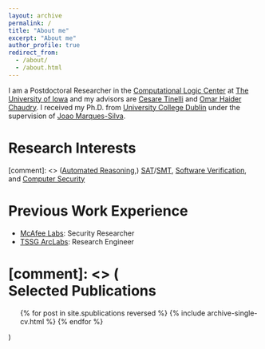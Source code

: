 ```yaml
---
layout: archive
permalink: /
title: "About me"
excerpt: "About me"
author_profile: true
redirect_from: 
  - /about/
  - /about.html
---
```


I am a Postdoctoral Researcher in the
[Computational Logic Center](http://clc.cs.uiowa.edu/site/index.shtml)
at [The University of Iowa](https://cs.uiowa.edu/) and my advisors are 
[Cesare Tinelli](https://homepage.cs.uiowa.edu/~tinelli/) 
and 
[Omar Haider Chaudry](https://homepage.cs.uiowa.edu/~comarhaider/). 
I received my Ph.D. from [University College Dublin](https://www.ucd.ie/)
under the supervision of [Joao Marques-Silva](https://jpmarquessilva.github.io/).

Research Interests
======
[comment]: <> ([Automated Reasoning](https://plato.stanford.edu/entries/reasoning-automated/),) 
[SAT](https://en.wikipedia.org/wiki/Boolean_satisfiability_problem)/[SMT](https://en.wikipedia.org/wiki/Satisfiability_modulo_theories),
[Software Verification](https://en.wikipedia.org/wiki/Model_checking), and 
[Computer Security](https://en.wikipedia.org/wiki/Computer_security)

Previous Work Experience
======
* [McAfee Labs](https://www.mcafee.com/enterprise/en-us/threat-center/mcafee-labs.html): Security Researcher 
* [TSSG ArcLabs](https://tssg.org/research/): Research Engineer 

[comment]: <> (  
Selected Publications
======
  <ul>{% for post in site.spublications reversed %}
    {% include archive-single-cv.html %}
  {% endfor %}</ul>
)

